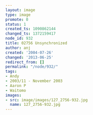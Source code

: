 ```yaml
---
layout: image
type: image
promote: 0
status: 1
created_ts: 1090862144
changed_ts: 1372159417
node_id: 932
title: 02756 Unsynchronized
author: anj
created: '2004-07-26'
changed: '2013-06-25'
redirect_from: []
permalink: "/node/932/"
tags:
- Andy
- 2003/11 - November 2003
- Aaron P
- Waitomo
images:
- src: image/images/127_2756-932.jpg
  name: 127_2756-932.jpg
---
```


